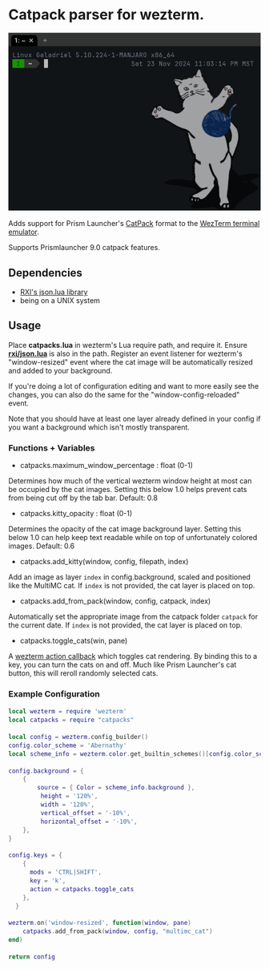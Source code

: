 # Catpack parser for wezterm.

![Example Screenshot](example.png)

Adds support for Prism Launcher's [CatPack](https://prismlauncher.org/wiki/getting-started/catpacks/) format to the [WezTerm terminal emulator](https://wezfurlong.org/wezterm/index.html).

Supports Prismlauncher 9.0 catpack features.

## Dependencies
- [RXI's json.lua library](https://github.com/rxi/json.lua)
- being on a UNIX system

## Usage

Place **catpacks.lua** in wezterm's Lua require path, and require it. Ensure **[rxi/json.lua](https://github.com/rxi/json.lua)** is also in the path. Register an event listener for wezterm's "window-resized" event where the cat image will be automatically resized and added to your background.

If you're doing a lot of configuration editing and want to more easily see the changes, you can also do the same for the "window-config-reloaded" event.

Note that you should have at least one layer already defined in your config if you want a background which isn't mostly transparent.

### Functions + Variables
- catpacks.maximum_window_percentage : float (0-1)

Determines how much of the vertical wezterm window height at most can be occupied by the cat images. Setting this below 1.0 helps prevent cats from being cut off by the tab bar. Default: 0.8

- catpacks.kitty_opacity : float (0-1)

Determines the opacity of the cat image background layer. Setting this below 1.0 can help keep text readable while on top of unfortunately colored images. Default: 0.6

- catpacks.add_kitty(window, config, filepath, index)

Add an image as layer `index` in config.background, scaled and positioned like the MultiMC cat.
If `index` is not provided, the cat layer is placed on top.

- catpacks.add_from_pack(window, config, catpack, index)

Automatically set the appropriate image from the catpack folder `catpack` for the current date.
If `index` is not provided, the cat layer is placed on top.

- catpacks.toggle_cats(win, pane)

A [wezterm action callback](https://wezfurlong.org/wezterm/config/lua/wezterm/action_callback.html) which toggles cat rendering. By binding this to a key, you can turn the cats on and off. Much like Prism Launcher's cat button, this will reroll randomly selected cats.

### Example Configuration
```lua
local wezterm = require 'wezterm'
local catpacks = require "catpacks"

local config = wezterm.config_builder()
config.color_scheme = 'Abernathy'
local scheme_info = wezterm.color.get_builtin_schemes()[config.color_scheme]

config.background = {
    {
        source = { Color = scheme_info.background },
         height = '120%',
         width = '120%',
         vertical_offset = '-10%',
         horizontal_offset = '-10%',
    },
}

config.keys = {
    {
      mods = 'CTRL|SHIFT',
      key = 'k',
      action = catpacks.toggle_cats
    },
  }

wezterm.on('window-resized', function(window, pane)
	catpacks.add_from_pack(window, config, "multimc_cat")
end)

return config
```